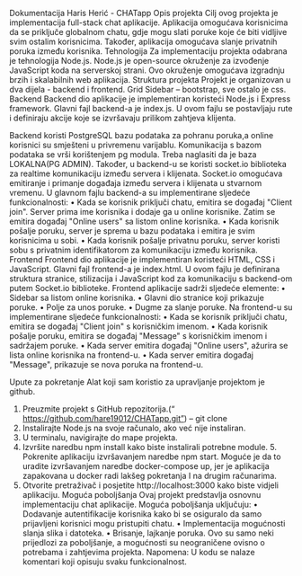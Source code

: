 Dokumentacija Haris Herić - CHATapp
  Opis projekta
Cilj ovog projekta je implementacija full-stack chat aplikacije. Aplikacija omogućava korisnicima da se priključe globalnom chatu, gdje mogu slati poruke koje će biti vidljive
svim ostalim korisnicima. Također, aplikacija omogućava slanje privatnih poruka između korisnika.
 Tehnologija
Za implementaciju projekta odabrana je tehnologija Node.js. Node.js je open-source
 okruženje za izvođenje JavaScript koda na serverskoj strani. Ovo okruženje omogućava
 izgradnju brzih i skalabilnih web aplikacija.
  Struktura projekta
 Projekt je organizovan u dva dijela - backend i frontend.
  Grid
Sidebar – bootstrap, sve ostalo je css.
  Backend
Backend dio aplikacije je implementiran koristeći Node.js i Express framework. Glavni fajl backend-a je index.js. U ovom fajlu se postavljaju rute i definiraju akcije koje se izvršavaju prilikom zahtjeva klijenta.
   
Backend koristi PostgreSQL bazu podataka za pohranu poruka,a online korisnici su smješteni u privremenu varijablu. Komunikacija s bazom podataka se vrši korištenjem pg modula. Treba naglasiti da je baza LOKALNA(PG ADMIN).
 Također, u backend-u se koristi socket.io biblioteka za realtime komunikaciju između servera i klijenata. Socket.io omogućava emitiranje i primanje događaja između servera i klijenata u stvarnom vremenu.
U glavnom fajlu backend-a su implementirane sljedeće funkcionalnosti:
    • Kada se korisnik priključi chatu, emitira se događaj "Client join". Server prima ime
korisnika i dodaje ga u online korisnike. Zatim se emitira događaj "Online users"
sa listom online korisnika.
• Kada korisnik pošalje poruku, server je sprema u bazu podataka i emitira je svim
 korisnicima u sobi.
• Kada korisnik pošalje privatnu poruku, server koristi sobu s privatnim
  identifikatorom za komunikaciju između korisnika.
   Frontend
Frontend dio aplikacije je implementiran koristeći HTML, CSS i JavaScript. Glavni fajl
frontend-a je index.html. U ovom fajlu je definirana struktura stranice, stilizacija i JavaScript kod za komunikaciju s backend-om putem Socket.io biblioteke. Frontend aplikacije sadrži sljedeće elemente:
• Sidebar sa listom online korisnika.
• Glavni dio stranice koji prikazuje poruke.
• Polje za unos poruke.
 • Dugme za slanje poruke.
    Na frontend-u su implementirane sljedeće funkcionalnosti:
   • Kada se korisnik priključi chatu, emitira se događaj "Client join" s korisničkim imenom.
• Kada korisnik pošalje poruku, emitira se događaj "Message" s korisničkim imenom i sadržajem poruke.
• Kada server emitira događaj "Online users", ažurira se lista online korisnika na frontend-u.
• Kada server emitira događaj "Message", prikazuje se nova poruka na frontend-u.
  
  Upute za pokretanje
Alat koji sam koristio za upravljanje projektom je github.
   1. Preuzmite projekt s GitHub repozitorija.(“
https://github.com/hare19012/CHATapp.git”) – git clone
2. Instalirajte Node.js na svoje računalo, ako već nije instaliran.
  3. U terminalu, navigirajte do mape projekta.
4. Izvršite naredbu npm install kako biste instalirali potrebne module.
    5. Pokrenite aplikaciju izvršavanjem naredbe npm start. Moguće je da to uradite izvršavanjem naredbe docker-compose up, jer je aplikacija zapakovana u docker radi lakšeg pokretanja I na drugim računarima.
6. Otvorite pretraživač i posjetite http://localhost:3000 kako biste vidjeli aplikaciju.
       Moguća poboljšanja
Ovaj projekt predstavlja osnovnu implementaciju chat aplikacije. Moguća poboljšanja uključuju:
  • Dodavanje autentifikacije korisnika kako bi se osiguralo da samo prijavljeni
korisnici mogu pristupiti chatu.
• Implementacija mogućnosti slanja slika i datoteka.
  • Brisanje, lajkanje poruka.
   Ovo su samo neki prijedlozi za poboljšanje, a mogućnosti su neograničene ovisno o
  potrebama i zahtjevima projekta.
 Napomena: U kodu se nalaze komentari koji opisuju svaku funkcionalnost.
